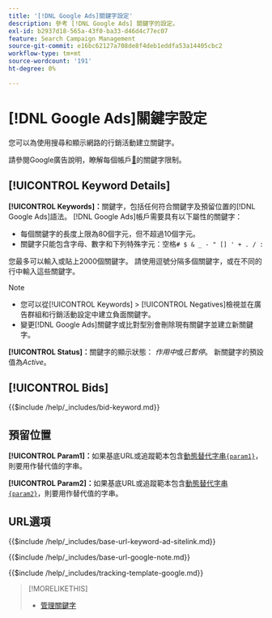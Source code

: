 ```yaml
---
title: '[!DNL Google Ads]關鍵字設定'
description: 參考 [!DNL Google Ads] 關鍵字的設定。
exl-id: b2937d18-565a-43f0-ba33-d46d4c77ec07
feature: Search Campaign Management
source-git-commit: e16bc62127a708de8f4deb1eddfa53a14405cbc2
workflow-type: tm+mt
source-wordcount: '191'
ht-degree: 0%

---
```


# [!DNL Google Ads]關鍵字設定

您可以為使用搜尋和顯示網路的行銷活動建立關鍵字。

請參閱Google廣告說明，瞭解每個帳戶[&#128279;](https://support.google.com/google-ads/answer/6372658)的關鍵字限制。

## [!UICONTROL Keyword Details]

**[!UICONTROL Keywords]：**&#x200B;關鍵字，包括任何符合關鍵字及預留位置的[!DNL Google Ads]語法。 [!DNL Google Ads]帳戶需要具有以下屬性的關鍵字：

* 每個關鍵字的長度上限為80個字元，但不超過10個字元。
* 關鍵字只能包含字母、數字和下列特殊字元：空格`# $ & _ - " [] ' + . / :`

您最多可以輸入或貼上2000個關鍵字。 請使用逗號分隔多個關鍵字，或在不同的行中輸入這些關鍵字。

>[!NOTE]
>
>* 您可以從[!UICONTROL Keywords] > [!UICONTROL Negatives]檢視並在廣告群組和行銷活動設定中建立負面關鍵字。
>* 變更[!DNL Google Ads]關鍵字或比對型別會刪除現有關鍵字並建立新關鍵字。

**[!UICONTROL Status]：**&#x200B;關鍵字的顯示狀態： *作用中*&#x200B;或&#x200B;*已暫停*。 新關鍵字的預設值為&#x200B;*Active*。

## [!UICONTROL Bids]

<!-- **[!UICONTROL Bid]:** -->

{{$include /help/_includes/bid-keyword.md}}

## 預留位置

**[!UICONTROL Param1]：**&#x200B;如果基底URL或追蹤範本包含[動態替代字串`{param1}`](https://support.google.com/google-ads/answer/6305348)，則要用作替代值的字串。

**[!UICONTROL Param2]：**&#x200B;如果基底URL或追蹤範本包含[動態替代字串`{param2}`](https://support.google.com/google-ads/answer/6305348)，則要用作替代值的字串。

## URL選項

<!-- **[!UICONTROL Base URl]:** -->

{{$include /help/_includes/base-url-keyword-ad-sitelink.md}}

<!-- **[note for Base URL field]:** -->

{{$include /help/_includes/base-url-google-note.md}}

<!-- **[!UICONTROL Tracking Template]:** -->

{{$include /help/_includes/tracking-template-google.md}}

>[!MORELIKETHIS]
>
>* [管理關鍵字](/help/search-social-commerce/campaign-management/campaigns/keyword-manage.md)
